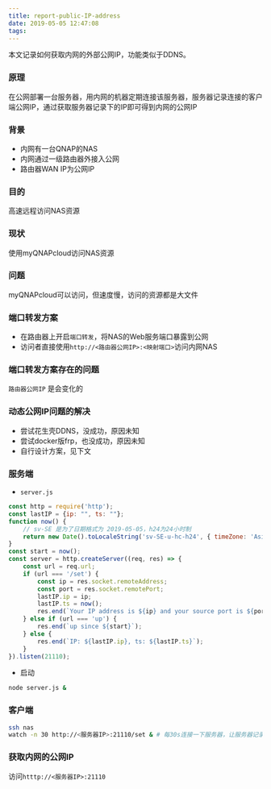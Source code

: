 ```yaml
---
title: report-public-IP-address
date: 2019-05-05 12:47:08
tags:
---
```


本文记录如何获取内网的外部公网IP，功能类似于DDNS。

### 原理

在公网部署一台服务器，用内网的机器定期连接该服务器，服务器记录连接的客户端公网IP，通过获取服务器记录下的IP即可得到内网的公网IP

### 背景

- 内网有一台QNAP的NAS
- 内网通过一级路由器外接入公网
- 路由器WAN IP为公网IP

### 目的

高速远程访问NAS资源

### 现状

使用myQNAPcloud访问NAS资源

### 问题

myQNAPcloud可以访问，但速度慢，访问的资源都是大文件

### 端口转发方案

- 在路由器上开启`端口转发`，将NAS的Web服务端口暴露到公网
- 访问者直接使用`http://<路由器公网IP>:<映射端口>`访问内网NAS

### 端口转发方案存在的问题

`路由器公网IP` 是会变化的

### 动态公网IP问题的解决

- 尝试花生壳DDNS，没成功，原因未知
- 尝试docker版frp，也没成功，原因未知
- 自行设计方案，见下文

### 服务端

- `server.js`
```javascript
const http = require('http');
const lastIP = {ip: "", ts: ""};
function now() {
    // sv-SE 是为了日期格式为 2019-05-05，h24为24小时制
    return new Date().toLocaleString('sv-SE-u-hc-h24', { timeZone: 'Asia/Shanghai' });
}
const start = now();
const server = http.createServer((req, res) => {
    const url = req.url;
    if (url === '/set') {
        const ip = res.socket.remoteAddress;
        const port = res.socket.remotePort;
        lastIP.ip = ip;
        lastIP.ts = now();
        res.end(`Your IP address is ${ip} and your source port is ${port}.`);
    } else if (url === 'up') {
        res.end(`up since ${start}`);
    } else {
        res.end(`IP: ${lastIP.ip}, ts: ${lastIP.ts}`);
    }
}).listen(21110);
```

- 启动

```bash
node server.js &
```

### 客户端

```bash
ssh nas
watch -n 30 http://<服务器IP>:21110/set & # 每30s连接一下服务器，让服务器记录对应的公网IP
```

### 获取内网的公网IP

访问`htttp://<服务器IP>:21110`
